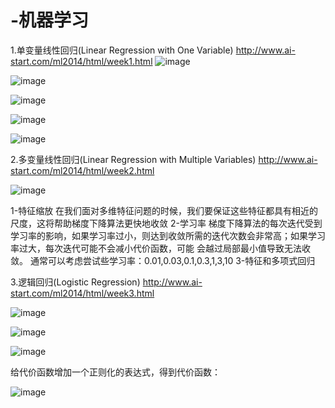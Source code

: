 # -机器学习
1.单变量线性回归(Linear Regression with One Variable)
http://www.ai-start.com/ml2014/html/week1.html
![image](https://github.com/Hayden-z/ML/blob/master/images/10ba90df2ada721cf1850ab668204dc9.png)

![image](https://github.com/Hayden-z/ML/blob/master/images/13176da01bb25128c91aca5476c9d464.png)

![image](https://github.com/Hayden-z/ML/blob/master/images/QQ20181216-184922.png)
      
![image](https://github.com/Hayden-z/ML/blob/master/images/QQ20181216-184702.png)
      
![image](https://github.com/Hayden-z/ML/blob/master/images/QQ20181216-184831.png)
      
      

2.多变量线性回归(Linear Regression with Multiple Variables)
http://www.ai-start.com/ml2014/html/week2.html

![image](https://github.com/Hayden-z/ML/blob/master/images/QQ20181216-190429.png)        
      
      
      
1-特征缩放   在我们面对多维特征问题的时候，我们要保证这些特征都具有相近的尺度，这将帮助梯度下降算法更快地收敛
2-学习率    梯度下降算法的每次迭代受到学习率的影响，如果学习率过小，则达到收敛所需的迭代次数会非常高；如果学习率过大，每次迭代可能不会减小代价函数，可能            会越过局部最小值导致无法收敛。
           通常可以考虑尝试些学习率：0.01,0.03,0.1,0.3,1,3,10
3-特征和多项式回归





3.逻辑回归(Logistic Regression)
http://www.ai-start.com/ml2014/html/week3.html


![image](https://github.com/Hayden-z/ML/blob/master/images/6590923ac94130a979a8ca1d911b68a3.png)
 
![image](https://github.com/Hayden-z/ML/blob/master/images/eb69baa91c2fc6e7dd8ebdf6c79a6a6f.png)

![image](https://github.com/Hayden-z/ML/blob/master/images/QQ20181216-183134.png)
        
给代价函数增加一个正则化的表达式，得到代价函数：

![image](https://github.com/Hayden-z/ML/blob/master/images/QQ20181216-184108.png)
